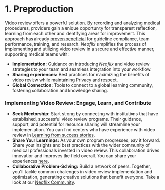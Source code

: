 # 1. Preproduction

Video review offers a powerful solution. By recording and analyzing medical procedures, providers gain a unique opportunity for transparent reflection, learning from each other and identifying areas for improvement. This approach has already [proven beneficial](1.4-unburdening-the-process.md) for guideline compliance, team performance, training, and research. _Neoflix_ simplifies the process of implementing and utilizing video review in a secure and effective manner, supporting medical teams with:

* **Implementation:** Guidance on introducing _Neoflix_ and video review strategies to your team and seamless integration into your workflow.&#x20;
* **Sharing experiences:** Best practices for maximizing the benefits of video review while maintaining  Privacy and respect.&#x20;
* **Global Connection:** Tools to connect to a global learning community, fostering collaboration and knowledge sharing.

### **Implementing Video Review: Engage, Learn, and Contribute**

* **Seek Mentorship:** Start strong by connecting with institutions that have established, successful video review programs. Their guidance, support, and potential for resource sharing will streamline your implementation. You can find centers who have experience with video review in [Learning from success stories](../4.-learning-from-success-stories/).&#x20;
* **Share Your Learnings:** As your own program progresses, pay it forward. Share your insights and best practices with the wider community of medical professionals invested in video review. This collaboration drives innovation and improves the field overall. You can share your experiences [here](../4.-learning-from-success-stories/4.1-share-your-experience.md).&#x20;
* **Collaborative Problem-Solving:** Build a network of peers. Together, you'll tackle common challenges in video review implementation and optimization, generating creative solutions that benefit everyone. Take a look at our [Neoflix Community](../../level-3-growth/18.-expanding-your-video-program/18.1-revolutionize-reflection-in-medical-care-join-the-network.md).
